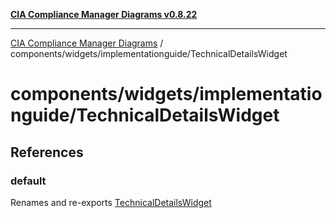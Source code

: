 [**CIA Compliance Manager Diagrams v0.8.22**](../../../../README.md)

***

[CIA Compliance Manager Diagrams](../../../../modules.md) / components/widgets/implementationguide/TechnicalDetailsWidget

# components/widgets/implementationguide/TechnicalDetailsWidget

## References

### default

Renames and re-exports [TechnicalDetailsWidget](../../../variables/TechnicalDetailsWidget.md)
